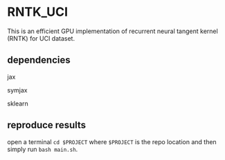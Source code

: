 # RNTK_UCI
This is an efficient GPU implementation of recurrent neural tangent kernel (RNTK) for UCI dataset.

## dependencies
jax

symjax

sklearn

## reproduce results
open a terminal `cd $PROJECT` where `$PROJECT` is the repo location and then simply run `bash main.sh`.
